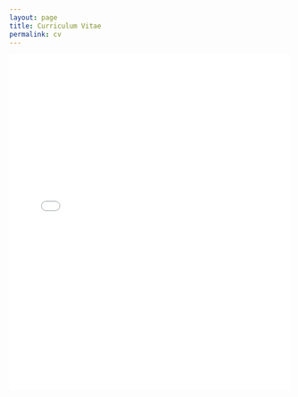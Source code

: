 ```yaml
---
layout: page
title: Curriculum Vitae
permalink: cv
---
```


<object data="{{ site.url }}{{ site.baseurl }}/pdfs/burton_cv.pdf" width="1000" height="1000" type="application/pdf"></object>
<embed src="/pdfs/burton_cv.pdf" type="application/pdf" width="100%" height="600px" />
